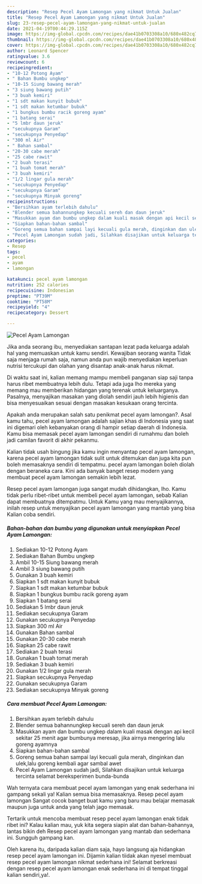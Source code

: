 ```yaml
---
description: "Resep Pecel Ayam Lamongan yang nikmat Untuk Jualan"
title: "Resep Pecel Ayam Lamongan yang nikmat Untuk Jualan"
slug: 23-resep-pecel-ayam-lamongan-yang-nikmat-untuk-jualan
date: 2021-04-19T00:44:29.115Z
image: https://img-global.cpcdn.com/recipes/dae41b0703308a10/680x482cq70/pecel-ayam-lamongan-foto-resep-utama.jpg
thumbnail: https://img-global.cpcdn.com/recipes/dae41b0703308a10/680x482cq70/pecel-ayam-lamongan-foto-resep-utama.jpg
cover: https://img-global.cpcdn.com/recipes/dae41b0703308a10/680x482cq70/pecel-ayam-lamongan-foto-resep-utama.jpg
author: Leonard Spencer
ratingvalue: 3.6
reviewcount: 6
recipeingredient:
- "10-12 Potong Ayam"
- " Bahan Bumbu ungkep"
- "10-15 Siung bawang merah"
- "3 siung bawang putih"
- "3 buah kemiri"
- "1 sdt makan kunyit bubuk"
- "1 sdt makan ketumbar bubuk"
- "1 bungkus bumbu racik goreng ayam"
- "1 batang serai"
- "5 lmbr daun jeruk"
- "secukupnya Garam"
- "secukupnya Penyedap"
- "300 ml Air"
- " Bahan sambal"
- "20-30 cabe merah"
- "25 cabe rawit"
- "2 buah terasi"
- "1 buah tomat merah"
- "3 buah kemiri"
- "1/2 lingar gula merah"
- "secukupnya Penyedap"
- "secukupnya Garam"
- "secukupnya Minyak goreng"
recipeinstructions:
- "Bersihkan ayam terlebih dahulu"
- "Blender semua bahannungkep kecuali sereh dan daun jeruk"
- "Masukkan ayam dan bumbu ungkep dalam kuali masak dengan api kecil sekitar 25 menit agar bumbunya meresap, jika airnya mengering lalu goreng ayamnya"
- "Siapkan bahan-bahan sambal"
- "Goreng semua bahan sampai layi kecuali gula merah, dinginkan dan ulek,lalu goreng kembali agar sambal awet"
- "Pecel Ayam Lamongan sudah jadi, Silahkan disajikan untuk keluarga tercinta selamat bereksperimen bunda-bunda"
categories:
- Resep
tags:
- pecel
- ayam
- lamongan

katakunci: pecel ayam lamongan 
nutrition: 252 calories
recipecuisine: Indonesian
preptime: "PT39M"
cooktime: "PT58M"
recipeyield: "4"
recipecategory: Dessert

---
```



![Pecel Ayam Lamongan](https://img-global.cpcdn.com/recipes/dae41b0703308a10/680x482cq70/pecel-ayam-lamongan-foto-resep-utama.jpg)

Jika anda seorang ibu, menyediakan santapan lezat pada keluarga adalah hal yang memuaskan untuk kamu sendiri. Kewajiban seorang  wanita Tidak saja menjaga rumah saja, namun anda pun wajib menyediakan keperluan nutrisi tercukupi dan olahan yang disantap anak-anak harus nikmat.

Di waktu  saat ini, kalian memang mampu membeli panganan siap saji tanpa harus ribet membuatnya lebih dulu. Tetapi ada juga lho mereka yang memang mau memberikan hidangan yang terenak untuk keluarganya. Pasalnya, menyajikan masakan yang diolah sendiri jauh lebih higienis dan bisa menyesuaikan sesuai dengan masakan kesukaan orang tercinta. 



Apakah anda merupakan salah satu penikmat pecel ayam lamongan?. Asal kamu tahu, pecel ayam lamongan adalah sajian khas di Indonesia yang saat ini digemari oleh kebanyakan orang di hampir setiap daerah di Indonesia. Kamu bisa memasak pecel ayam lamongan sendiri di rumahmu dan boleh jadi camilan favorit di akhir pekanmu.

Kalian tidak usah bingung jika kamu ingin menyantap pecel ayam lamongan, karena pecel ayam lamongan tidak sulit untuk ditemukan dan juga kita pun boleh memasaknya sendiri di tempatmu. pecel ayam lamongan boleh diolah dengan beraneka cara. Kini ada banyak banget resep modern yang membuat pecel ayam lamongan semakin lebih lezat.

Resep pecel ayam lamongan juga sangat mudah dihidangkan, lho. Kamu tidak perlu ribet-ribet untuk membeli pecel ayam lamongan, sebab Kalian dapat membuatnya ditempatmu. Untuk Kamu yang mau menyajikannya, inilah resep untuk menyajikan pecel ayam lamongan yang mantab yang bisa Kalian coba sendiri.

<!--inarticleads1-->

##### Bahan-bahan dan bumbu yang digunakan untuk menyiapkan Pecel Ayam Lamongan:

1. Sediakan 10-12 Potong Ayam
1. Sediakan  Bahan Bumbu ungkep
1. Ambil 10-15 Siung bawang merah
1. Ambil 3 siung bawang putih
1. Gunakan 3 buah kemiri
1. Siapkan 1 sdt makan kunyit bubuk
1. Siapkan 1 sdt makan ketumbar bubuk
1. Siapkan 1 bungkus bumbu racik goreng ayam
1. Siapkan 1 batang serai
1. Sediakan 5 lmbr daun jeruk
1. Sediakan secukupnya Garam
1. Gunakan secukupnya Penyedap
1. Siapkan 300 ml Air
1. Gunakan  Bahan sambal
1. Gunakan 20-30 cabe merah
1. Siapkan 25 cabe rawit
1. Sediakan 2 buah terasi
1. Gunakan 1 buah tomat merah
1. Sediakan 3 buah kemiri
1. Gunakan 1/2 lingar gula merah
1. Siapkan secukupnya Penyedap
1. Gunakan secukupnya Garam
1. Sediakan secukupnya Minyak goreng




<!--inarticleads2-->

##### Cara membuat Pecel Ayam Lamongan:

1. Bersihkan ayam terlebih dahulu
1. Blender semua bahannungkep kecuali sereh dan daun jeruk
1. Masukkan ayam dan bumbu ungkep dalam kuali masak dengan api kecil sekitar 25 menit agar bumbunya meresap, jika airnya mengering lalu goreng ayamnya
1. Siapkan bahan-bahan sambal
1. Goreng semua bahan sampai layi kecuali gula merah, dinginkan dan ulek,lalu goreng kembali agar sambal awet
1. Pecel Ayam Lamongan sudah jadi, Silahkan disajikan untuk keluarga tercinta selamat bereksperimen bunda-bunda




Wah ternyata cara membuat pecel ayam lamongan yang enak sederhana ini gampang sekali ya! Kalian semua bisa memasaknya. Resep pecel ayam lamongan Sangat cocok banget buat kamu yang baru mau belajar memasak maupun juga untuk anda yang telah jago memasak.

Tertarik untuk mencoba membuat resep pecel ayam lamongan enak tidak ribet ini? Kalau kalian mau, yuk kita segera siapin alat dan bahan-bahannya, lantas bikin deh Resep pecel ayam lamongan yang mantab dan sederhana ini. Sungguh gampang kan. 

Oleh karena itu, daripada kalian diam saja, hayo langsung aja hidangkan resep pecel ayam lamongan ini. Dijamin kalian tiidak akan nyesel membuat resep pecel ayam lamongan nikmat sederhana ini! Selamat berkreasi dengan resep pecel ayam lamongan enak sederhana ini di tempat tinggal kalian sendiri,ya!.

